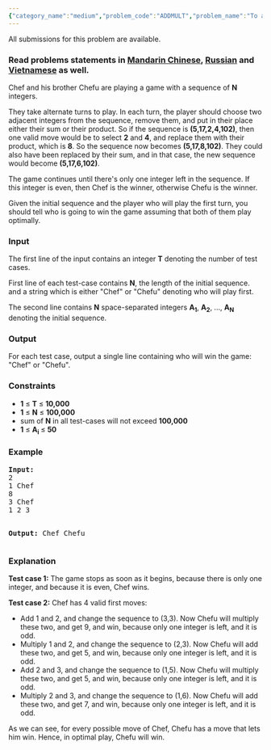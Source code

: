 ```yaml
---
{"category_name":"medium","problem_code":"ADDMULT","problem_name":"To add or to multiply game","languages_supported":{"0":"ADA","1":"ASM","2":"BASH","3":"BF","4":"C","5":"C99 strict","6":"CAML","7":"CLOJ","8":"CLPS","9":"CPP 4.3.2","10":"CPP 4.9.2","11":"CPP14","12":"CS2","13":"D","14":"ERL","15":"FORT","16":"FS","17":"GO","18":"HASK","19":"ICK","20":"ICON","21":"JAVA","22":"JS","23":"LISP clisp","24":"LISP sbcl","25":"LUA","26":"NEM","27":"NICE","28":"NODEJS","29":"PAS fpc","30":"PAS gpc","31":"PERL","32":"PERL6","33":"PHP","34":"PIKE","35":"PRLG","36":"PYPY","37":"PYTH","38":"PYTH 3.4","39":"RUBY","40":"SCALA","41":"SCM chicken","42":"SCM guile","43":"SCM qobi","44":"ST","45":"TCL","46":"TEXT","47":"WSPC"},"max_timelimit":1,"source_sizelimit":50000,"problem_author":"kingofnumbers","problem_tester":"errichto","date_added":"20-10-2016","tags":{"0":"ad","1":"cook79","2":"game","3":"kingofnumbers","4":"medium"},"editorial_url":"https://discuss.codechef.com/problems/ADDMULT","time":{"view_start_date":1487529000,"submit_start_date":1487529000,"visible_start_date":1487529000,"end_date":1735669800},"layout":"problem"}
---
```

<span class="solution-visible-txt">All submissions for this problem are available.</span><h3> Read problems statements in <a target="_blank" href="http://www.codechef.com/download/translated/COOK79/mandarin/ADDMULT.pdf">Mandarin Chinese</a>, <a target="_blank" href="http://www.codechef.com/download/translated/COOK79/russian/ADDMULT.pdf">Russian</a> and <a target="_blank" href="http://www.codechef.com/download/translated/COOK79/vietnamese/ADDMULT.pdf">Vietnamese</a> as well.</h3>

<p>Chef and his brother Chefu are playing a game with a sequence of <b>N</b> integers.</p>

<p>They take alternate turns to play. In each turn, the player should choose two adjacent integers from the sequence, remove them, and put in their place either their sum or their product. So if the sequence is <b>(5,17,2,4,102)</b>, then one valid move would be to select <b>2</b> and <b>4</b>, and replace them with their product, which is <b>8</b>. So the sequence now becomes <b>(5,17,8,102)</b>. They could also have been replaced by their sum, and in that case, the new sequence would become <b>(5,17,6,102)</b>.</p>

<p>The game continues until there's only one integer left in the sequence. If this integer is even, then Chef is the winner, otherwise Chefu is the winner.</p>

<p>Given the initial sequence and the player who will play the first turn, you should tell who is going to win the game assuming that both of them play optimally.</p>


<h3>Input</h3>
<p>The first line of the input contains an integer <b>T</b> denoting the number of test cases.</p>

<p>First line of each test-case contains <b>N</b>, the length of the initial sequence. and a string which is either "Chef" or "Chefu" denoting who will play first.</p>

<p>The second line contains <b>N</b> space-separated integers <b>A<sub>1</sub></b>, <b>A<sub>2</sub></b>, ..., <b>A<sub>N</sub></b> denoting the initial sequence.
 </p>


<h3>Output</h3>
<p>For each test case, output a single line containing who will win the game: "Chef" or "Chefu".</p>


<h3>Constraints</h3>
<ul>
<li><b>1</b> ≤ <b>T</b> ≤ <b>10,000</b></li>
<li><b>1</b> ≤ <b>N</b> ≤ <b>100,000</b></li>
<li>sum of <b>N</b> in all test-cases will not exceed <b>100,000</b></li>
<li><b>1</b> ≤  <b>A<sub>i</sub> </b> ≤ <b>50</b>
</li>
</ul>

<h3>Example</h3>
<pre><b>Input:</b>
2
1 Chef
8
3 Chef
1 2 3

<b>Output:</b>
Chef
Chefu
</pre>

<h3>Explanation</h3>
<p><b>Test case 1:</b> The game stops as soon as it begins, because there is only one integer, and because it is even, Chef wins.</p>

<p><b>Test case 2:</b> Chef has 4 valid first moves:
<ul>
<li>Add 1 and 2, and change the sequence to (3,3). Now Chefu will multiply these two, and get 9, and win, because only one integer is left, and it is odd.</li>
<li>Multiply 1 and 2, and change the sequence to (2,3). Now Chefu will add these two, and get 5, and win, because only one integer is left, and it is odd.</li>
<li>Add 2 and 3, and change the sequence to (1,5). Now Chefu will multiply these two, and get 5, and win, because only one integer is left, and it is odd.</li>
<li>Multiply 2 and 3, and change the sequence to (1,6). Now Chefu will add these two, and get 7, and win, because only one integer is left, and it is odd.</li>
</ul>
</p>

<p>
As we can see, for every possible move of Chef, Chefu has a move that lets him win. Hence, in optimal play, Chefu will win.
</p>